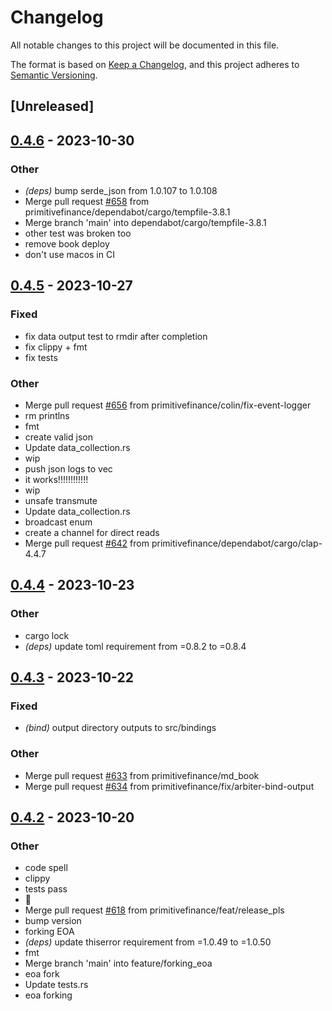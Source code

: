 # Changelog
All notable changes to this project will be documented in this file.

The format is based on [Keep a Changelog](https://keepachangelog.com/en/1.0.0/),
and this project adheres to [Semantic Versioning](https://semver.org/spec/v2.0.0.html).

## [Unreleased]

## [0.4.6](https://github.com/primitivefinance/arbiter/compare/arbiter-v0.4.5...arbiter-v0.4.6) - 2023-10-30

### Other
- *(deps)* bump serde_json from 1.0.107 to 1.0.108
- Merge pull request [#658](https://github.com/primitivefinance/arbiter/pull/658) from primitivefinance/dependabot/cargo/tempfile-3.8.1
- Merge branch 'main' into dependabot/cargo/tempfile-3.8.1
- other test was broken too
- remove book deploy
- don't use macos in CI

## [0.4.5](https://github.com/primitivefinance/arbiter/compare/arbiter-v0.4.4...arbiter-v0.4.5) - 2023-10-27

### Fixed
- fix data output test to rmdir after completion
- fix clippy + fmt
- fix tests

### Other
- Merge pull request [#656](https://github.com/primitivefinance/arbiter/pull/656) from primitivefinance/colin/fix-event-logger
- rm printlns
- fmt
- create valid json
- Update data_collection.rs
- wip
- push json logs to vec
- it works!!!!!!!!!!!!
- wip
- unsafe transmute
- Update data_collection.rs
- broadcast enum
- create a channel for direct reads
- Merge pull request [#642](https://github.com/primitivefinance/arbiter/pull/642) from primitivefinance/dependabot/cargo/clap-4.4.7

## [0.4.4](https://github.com/primitivefinance/arbiter/compare/arbiter-v0.4.3...arbiter-v0.4.4) - 2023-10-23

### Other
- cargo lock
- *(deps)* update toml requirement from =0.8.2 to =0.8.4

## [0.4.3](https://github.com/primitivefinance/arbiter/compare/arbiter-v0.4.2...arbiter-v0.4.3) - 2023-10-22

### Fixed
- *(bind)* output directory outputs to src/bindings

### Other
- Merge pull request [#633](https://github.com/primitivefinance/arbiter/pull/633) from primitivefinance/md_book
- Merge pull request [#634](https://github.com/primitivefinance/arbiter/pull/634) from primitivefinance/fix/arbiter-bind-output

## [0.4.2](https://github.com/primitivefinance/arbiter/compare/arbiter-v0.4.1...arbiter-v0.4.2) - 2023-10-20

### Other
- code spell
- clippy
- tests pass
- 🧪
- Merge pull request [#618](https://github.com/primitivefinance/arbiter/pull/618) from primitivefinance/feat/release_pls
- bump version
- forking EOA
- *(deps)* update thiserror requirement from =1.0.49 to =1.0.50
- fmt
- Merge branch 'main' into feature/forking_eoa
- eoa fork
- Update tests.rs
- eoa forking
